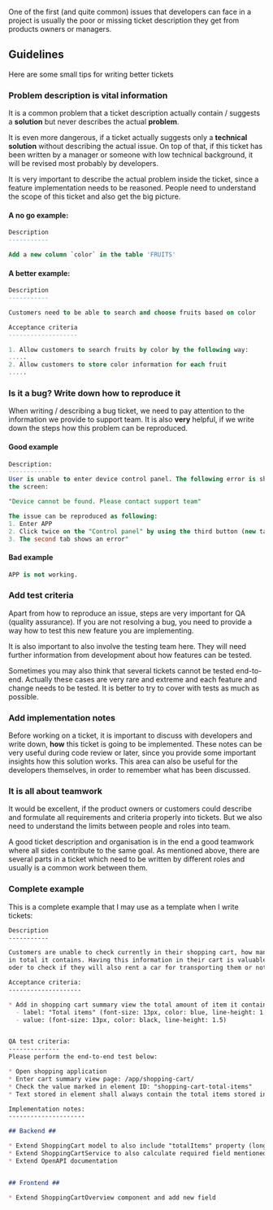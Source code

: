 One of the first (and quite common) issues that developers can face in a project
is usually the poor or missing ticket description they get from products owners
or managers.

## Guidelines

Here are some small tips for writing better tickets

### Problem description is vital information

It is a common problem that a ticket description actually contain / suggests
a __solution__ but never describes the actual __problem__.

It is even more dangerous, if a ticket actually suggests only a __technical
solution__ without describing the actual issue. On top of that, if this ticket
has been written by a manager or someone with low technical background, it will be
revised most probably by developers.

It is very important to describe the actual problem inside the ticket, since a
feature implementation needs to be reasoned. People need to understand the scope
of this ticket and also get the big picture.
                                        
#### A no go example:

```sql
Description
-----------

Add a new column `color` in the table 'FRUITS'
```

#### A better example:

```sql
Description
-----------

Customers need to be able to search and choose fruits based on color

Acceptance criteria
-------------------

1. Allow customers to search fruits by color by the following way:
.....
2. Allow customers to store color information for each fruit
.....
```

### Is it a bug?  Write down how to reproduce it

When writing / describing a bug ticket, we need to pay attention to the
information we provide to support team. It is also __very__ helpful, if we
write down the steps how this problem can be reproduced.

#### Good example

```sql
Description:
------------
User is unable to enter device control panel. The following error is shown on
the screen:

"Device cannot be found. Please contact support team"

The issue can be reproduced as following:
1. Enter APP
2. Click twice on the "Control panel" by using the third button (new tab)
3. The second tab shows an error"
```

#### Bad example

```sql
APP is not working.
```

### Add test criteria

Apart from how to reproduce an issue, steps are very important for QA (quality
assurance). If you are not resolving a bug, you need to provide a way
how to test this new feature you are implementing.

It is also important to also involve the testing team here. They will need
further information from development about how features can be tested.

Sometimes you may also think that several tickets cannot be tested end-to-end.
Actually these cases are very rare and extreme and each feature and change needs
to be tested. It is better to try to cover with tests as much as possible.

### Add implementation notes

Before working on a ticket, it is important to discuss with developers
and write down, __how__ this ticket is going to be implemented.
These notes can be very useful during code review or later, since you provide
some important insights how this solution works. This area can also be useful
for the developers themselves, in order to remember what has been discussed.

### It is all about teamwork

It would be excellent, if the product owners or customers could describe and
formulate all requirements and criteria properly into tickets. But we also
need to understand the limits between people and roles into team.

A good ticket description and organisation is in the end a good teamwork where
all sides contribute to the same goal. As mentioned above, there are several
parts in a ticket which need to be written by different roles and usually is
a common work between them. 

### Complete example

This is a complete example that I may use as a template when I write tickets:

```markdown
Description
-----------

Customers are unable to check currently in their shopping cart, how many items
in total it contains. Having this information in their cart is valuable, in
oder to check if they will also rent a car for transporting them or not.

Acceptance criteria:
--------------------

* Add in shopping cart summary view the total amount of item it contains
  - label: "Total items" (font-size: 13px, color: blue, line-height: 1.5)
  - value: (font-size: 13px, color: black, line-height: 1.5)


QA test criteria:
--------------
Please perform the end-to-end test below: 

* Open shopping application
* Enter cart summary view page: /app/shopping-cart/
* Check the value marked in element ID: "shopping-cart-total-items"
* Text stored in element shall always contain the total items stored in shopping cart

Implementation notes:
---------------------

## Backend ##

* Extend ShoppingCart model to also include "totalItems" property (long, nonnull)
* Extend ShoppingCartService to also calculate required field mentioned above
* Extend OpenAPI documentation


## Frontend ##

* Extend ShoppingCartOverview component and add new field


```